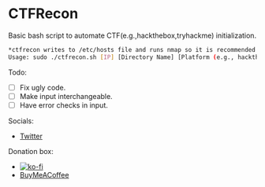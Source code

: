 # CTFRecon 
Basic bash script to automate CTF(e.g.,hackthebox,tryhackme) initialization.

```bash
*ctfrecon writes to /etc/hosts file and runs nmap so it is recommended to run it as root*
Usage: sudo ./ctfrecon.sh [IP] [Directory Name] [Platform (e.g., hackthebox,thm)]
```

Todo: 

- [ ] Fix ugly code.
- [ ] Make input interchangeable.
- [ ] Have error checks in input.

Socials:

- [Twitter](https://twitter.com/hambyhaxx)

Donation box:

- [![ko-fi](https://ko-fi.com/img/githubbutton_sm.svg)](https://ko-fi.com/hambyhaxx)
- [BuyMeACoffee](https://www.buymeacoffee.com/hambyhaxx)
